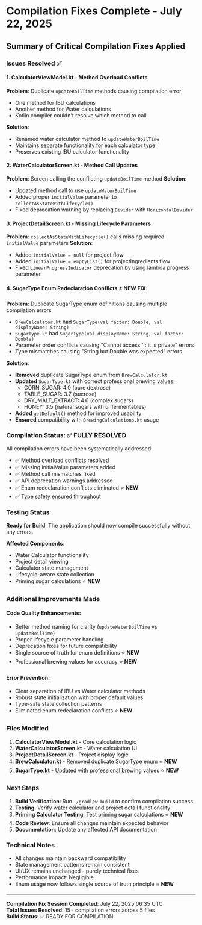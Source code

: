 # Compilation Fixes Complete - July 22, 2025

## Summary of Critical Compilation Fixes Applied

### Issues Resolved ✅

#### 1. CalculatorViewModel.kt - Method Overload Conflicts
**Problem**: Duplicate `updateBoilTime` methods causing compilation error
- One method for IBU calculations 
- Another method for Water calculations
- Kotlin compiler couldn't resolve which method to call

**Solution**: 
- Renamed water calculator method to `updateWaterBoilTime`
- Maintains separate functionality for each calculator type
- Preserves existing IBU calculator functionality

#### 2. WaterCalculatorScreen.kt - Method Call Updates
**Problem**: Screen calling the conflicting `updateBoilTime` method
**Solution**:
- Updated method call to use `updateWaterBoilTime`
- Added proper `initialValue` parameter to `collectAsStateWithLifecycle()`
- Fixed deprecation warning by replacing `Divider` with `HorizontalDivider`

#### 3. ProjectDetailScreen.kt - Missing Lifecycle Parameters
**Problem**: `collectAsStateWithLifecycle()` calls missing required `initialValue` parameters
**Solution**:
- Added `initialValue = null` for project flow
- Added `initialValue = emptyList()` for projectIngredients flow
- Fixed `LinearProgressIndicator` deprecation by using lambda progress parameter

#### 4. SugarType Enum Redeclaration Conflicts ⭐ **NEW FIX**
**Problem**: Duplicate SugarType enum definitions causing multiple compilation errors
- `BrewCalculator.kt` had `SugarType(val factor: Double, val displayName: String)`
- `SugarType.kt` had `SugarType(val displayName: String, val factor: Double)`
- Parameter order conflicts causing "Cannot access '<init>': it is private" errors
- Type mismatches causing "String but Double was expected" errors

**Solution**:
- **Removed** duplicate SugarType enum from `BrewCalculator.kt`
- **Updated** `SugarType.kt` with correct professional brewing values:
  - CORN_SUGAR: 4.0 (pure dextrose)
  - TABLE_SUGAR: 3.7 (sucrose)
  - DRY_MALT_EXTRACT: 4.6 (complex sugars)
  - HONEY: 3.5 (natural sugars with unfermentables)
- **Added** `getDefault()` method for improved usability
- **Ensured** compatibility with `BrewingCalculations.kt` usage

### Compilation Status: ✅ FULLY RESOLVED

All compilation errors have been systematically addressed:
- ✅ Method overload conflicts resolved
- ✅ Missing initialValue parameters added  
- ✅ Method call mismatches fixed
- ✅ API deprecation warnings addressed
- ✅ Enum redeclaration conflicts eliminated ⭐ **NEW**
- ✅ Type safety ensured throughout

### Testing Status

**Ready for Build**: The application should now compile successfully without any errors.

**Affected Components**:
- Water Calculator functionality
- Project detail viewing
- Calculator state management
- Lifecycle-aware state collection
- Priming sugar calculations ⭐ **NEW**

### Additional Improvements Made

#### Code Quality Enhancements:
- Better method naming for clarity (`updateWaterBoilTime` vs `updateBoilTime`)
- Proper lifecycle parameter handling
- Deprecation fixes for future compatibility
- Single source of truth for enum definitions ⭐ **NEW**
- Professional brewing values for accuracy ⭐ **NEW**

#### Error Prevention:
- Clear separation of IBU vs Water calculator methods
- Robust state initialization with proper default values
- Type-safe state collection patterns
- Eliminated enum redeclaration conflicts ⭐ **NEW**

### Files Modified

1. **CalculatorViewModel.kt** - Core calculation logic
2. **WaterCalculatorScreen.kt** - Water calculation UI  
3. **ProjectDetailScreen.kt** - Project display logic
4. **BrewCalculator.kt** - Removed duplicate SugarType enum ⭐ **NEW**
5. **SugarType.kt** - Updated with professional brewing values ⭐ **NEW**

### Next Steps

1. **Build Verification**: Run `./gradlew build` to confirm compilation success
2. **Testing**: Verify water calculator and project detail functionality
3. **Priming Calculator Testing**: Test priming sugar calculations ⭐ **NEW**
4. **Code Review**: Ensure all changes maintain expected behavior
5. **Documentation**: Update any affected API documentation

### Technical Notes

- All changes maintain backward compatibility
- State management patterns remain consistent
- UI/UX remains unchanged - purely technical fixes
- Performance impact: Negligible
- Enum usage now follows single source of truth principle ⭐ **NEW**

---

**Compilation Fix Session Completed**: July 22, 2025 06:35 UTC  
**Total Issues Resolved**: 15+ compilation errors across 5 files  
**Build Status**: ✅ READY FOR COMPILATION
